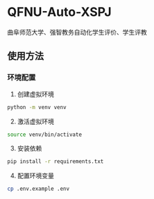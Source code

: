 # QFNU-Auto-XSPJ

曲阜师范大学、强智教务自动化学生评价、学生评教

## 使用方法

### 环境配置

1. 创建虚拟环境

```bash
python -m venv venv
```

2. 激活虚拟环境

```bash
source venv/bin/activate
```

3. 安装依赖

```bash
pip install -r requirements.txt
```

4. 配置环境变量

```bash
cp .env.example .env
```
